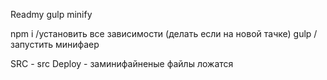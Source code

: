 Readmy gulp minify

npm i    /установить все зависимости (делать если на новой тачке)
gulp  /запустить минифаер


SRC -  src
Deploy - заминифайненые файлы ложатся